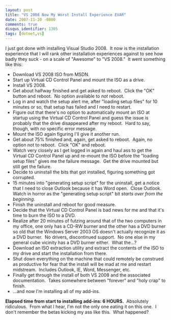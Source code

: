 ```yaml
---
layout: post
title: "VS 2008 Now My Worst Install Experience EVAR"
date: 2007-11-20 -0800
comments: true
disqus_identifier: 1305
tags: [dotnet,vs]
---
```

I just got done with installing Visual Studio 2008.  It now is the
installation experience that I will rank other installation experiences
against to see how badly they suck - on a scale of "Awesome" to "VS
2008."  It went something like this:

-   Download VS 2008 ISO from MSDN.
-   Start up Virtual CD Control Panel and mount the ISO as a drive.
-   Install VS 2008.
-   Get about halfway finished and get asked to reboot.  Click the "OK"
    button and reboot.  No option available to *not* reboot.
-   Log in and watch the setup alert me, after "loading setup files" for
    10 minutes or so, that setup has failed and I need to restart.
-   Figure out that there's no option to automatically mount an ISO at
    startup using the Virtual CD Control Panel and guess the issue is
    probably that the drive disappeared after my reboot.  Hard to say,
    though, with no specific error message.
-   Mount the ISO again figuring I'll give it another run.
-   Get about 75% finished and, again, get asked to reboot.  Again, no
    option not to reboot.  Click "OK" and reboot.
-   Watch very closely as I get logged in again and haul ass to get the
    Virtual CD Control Panel up and re-mount the ISO before the "loading
    setup files" gives me the failure message.  Get the drive mounted
    but still get the failure.
-   Decide to uninstall the bits that got installed, figuring something
    got corrupted.
-   15 minutes into "generating setup script" for the uninstall, get a
    notice that I need to close Outlook because it has Word open.  Close
    Outlook.  Watch in horror as the "generating setup script" bit
    *starts over from the beginning*.
-   Finish the uninstall and reboot for good measure.
-   Decide that the Virtual CD Control Panel is bad news for me and that
    it's time to burn the ISO to a DVD.
-   Realize after 20 minutes of futzing around that of the two computers
    in my office, one only has a CD-RW burner and the other has a DVD
    burner so old that the Windows Server 2003 OS doesn't actually
    recognize it as a DVD burner.  No drivers, discontinued support.  No
    one else in my general cube vicinity has a DVD burner either.  What
    the...?
-   Download an ISO extraction utility and extract the contents of the
    ISO to my drive and start the installation from there.
-   Shut down everything on the machine that could remotely be construed
    as productive for fear that the install will be mad at me and
    restart midstream.  Includes Outlook, IE, Word, Messenger, etc.
-   Finally get through the install of both VS 2008 and the associated
    documentation.  Takes somewhere between "forever" and "holy crap" to
    finish.
-   ...and now I'm installing all of my add-ins.

**Elapsed time from start to installing add-ins: 6 HOURS.**  Absolutely
ridiculous.  From what I hear, I'm not the only one eating it on this
one.  I don't remember the betas kicking my ass like this.  What
happened?

